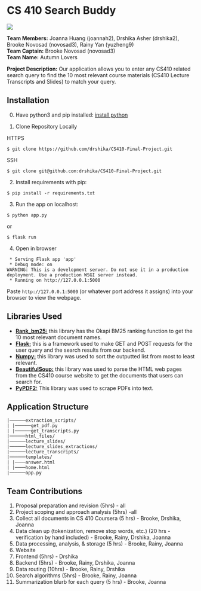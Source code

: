 # CS 410 Search Buddy

![](https://github.com/https://github.com/drshika/CS410-Final-Project/demo.gif)

**Team Members:** Joanna Huang (joannah2), Drshika Asher (drshika2), Brooke Novosad (novosad3), Rainy Yan (yuzheng9)   
**Team Captain:** Brooke Novosad (novosad3)   
**Team Name:** Autumn Lovers   

**Project Description:** Our application allows you to enter any CS410 related search query to find the 10 most relevant course materials (CS410 Lecture Transcripts and Slides) to match your query. 

## Installation
0. Have python3 and pip installed: [install python](https://packaging.python.org/en/latest/tutorials/installing-packages/)

1. Clone Repository Locally

HTTPS
```
$ git clone https://github.com/drshika/CS410-Final-Project.git
```
SSH
```
$ git clone git@github.com:drshika/CS410-Final-Project.git
```

2. Install requirements with pip:

```
$ pip install -r requirements.txt
```

3. Run the app on localhost:
```
$ python app.py
```
or 
```
$ flask run
```
4. Open in browser

```CS410-Final-Project git:(main) ✗ python3 app.py
 * Serving Flask app 'app'
 * Debug mode: on
WARNING: This is a development server. Do not use it in a production deployment. Use a production WSGI server instead.
 * Running on http://127.0.0.1:5000
```
Paste `http://127.0.0.1:5000` (or whatever port address it assigns) into your browser to view the webpage. 

## Libraries Used

- [**Rank_bm25:**](https://github.com/dorianbrown/rank_bm25) this library has the Okapi BM25 ranking function to get the 10 most relevant document names.
- [**Flask:**](https://flask.palletsprojects.com/en/3.0.x/) this is a framework used to make GET and POST requests for the user query and the search results from our backend.
- [**Numpy:**](https://pypi.org/project/numpy/) this library was used to sort the outputted list from most to least relevant.
- [**BeautifulSoup:**](https://pypi.org/project/beautifulsoup4/) this library was used to parse the HTML web pages from the CS410 course website to get the documents that users can search for. 
- [**PyPDF2:**](https://pypi.org/project/PyPDF2/) This library was used to scrape PDFs into text.


## Application Structure 

```.
|──────extraction_scripts/
| |──────get_pdf.py
| |──────get_transcripts.py
|──────html_files/
|──────lecture_slides/
|──────lecture_slides_extractions/
|──────lecture_transcripts/
|──────templates/
| |────answer.html
| |────home.html
|──────app.py
```

## Team Contributions

1. Proposal preparation and revision (5hrs) - all
2. Project scoping and approach analysis (5hrs) -all
3. Collect all documents in CS 410 Coursera (5 hrs) - Brooke, Drshika, Joanna
4. Data clean up (tokenization, remove stop words, etc.) (20 hrs - verification by hand included) - Brooke, Rainy, Drshika, Joanna
5. Data processing, analysis, & storage (5 hrs) - Brooke, Rainy, Joanna
6. Website
7. Frontend (5hrs) - Drshika
8. Backend (5hrs) - Brooke, Rainy, Drshika, Joanna
9. Data routing (10hrs) - Brooke, Rainy, Drshika
10. Search algorithms (5hrs) - Brooke, Rainy, Joanna
11. Summarization blurb for each query (5 hrs) - Brooke, Joanna